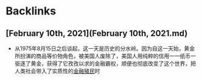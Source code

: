 
# Backlinks
## [February 10th, 2021](February 10th, 2021.md)
- 从1975年8月15日之后谈起，这一天是历史的分水岭。因为自这一天始，黄金所扮演的商品等价物角色，被美国人废除了，美国人用纯粹的信用一一纸币一驱逐了黄金，获得了它孜孜以求的金融霸权，顺便也彻底改变了这个世界，把人类社会带入了实质性的[金融殖民](金融殖民.md)时

